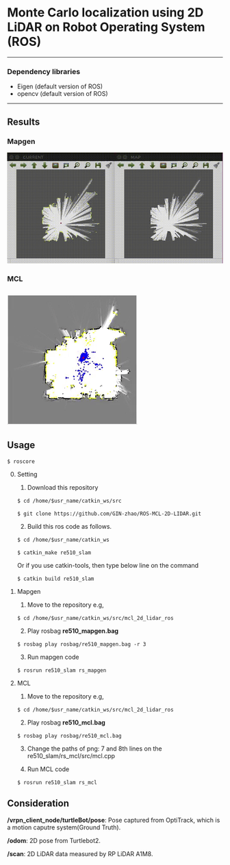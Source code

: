 # Monte Carlo localization using 2D LiDAR on Robot Operating System (ROS)

---

### Dependency libraries

* Eigen (default version of ROS)
* opencv (default version of ROS)
---

## Results

### Mapgen

![mapgen](./results/gif/map_gen.gif)

### MCL

![mcl](./results/gif/mcl.gif)
---
## Usage

<pre><code>$ roscore</code></pre>

0. Setting
    1. Download this repository 
    <pre><code>$ cd /home/$usr_name/catkin_ws/src</code></pre>
    <pre><code>$ git clone https://github.com/GIN-zhao/ROS-MCL-2D-LIDAR.git</code></pre>
    2. Build this ros code as follows.
    <pre><code>$ cd /home/$usr_name/catkin_ws</code></pre>
    <pre><code>$ catkin_make re510_slam</code></pre>

    Or if you use catkin-tools, then type below line on the command
    <pre><code>$ catkin build re510_slam</code></pre>

1. Mapgen

    1. Move to the repository e.g,
  
    <pre><code>$ cd /home/$usr_name/catkin_ws/src/mcl_2d_lidar_ros</code></pre>

    2. Play rosbag **re510_mapgen.bag**

    <pre><code>$ rosbag play rosbag/re510_mapgen.bag -r 3</code></pre>

    3. Run mapgen code

    <pre><code>$ rosrun re510_slam rs_mapgen</code></pre>

2. MCL

    1. Move to the repository e.g,
  
    <pre><code>$ cd /home/$usr_name/catkin_ws/src/mcl_2d_lidar_ros</code></pre>

    2. Play rosbag **re510_mcl.bag**

    <pre><code>$ rosbag play rosbag/re510_mcl.bag</code></pre>

    3. Change the paths of png: 7 and 8th lines on the re510_slam/rs_mcl/src/mcl.cpp
    
    4. Run MCL code

    <pre><code>$ rosrun re510_slam rs_mcl</code></pre>


## Consideration

**/vrpn_client_node/turtleBot/pose**: Pose captured from OptiTrack, which is a motion caputre system(Ground Truth).

**/odom**: 2D pose from Turtlebot2.

**/scan**: 2D LiDAR data measured by RP LiDAR A1M8.

